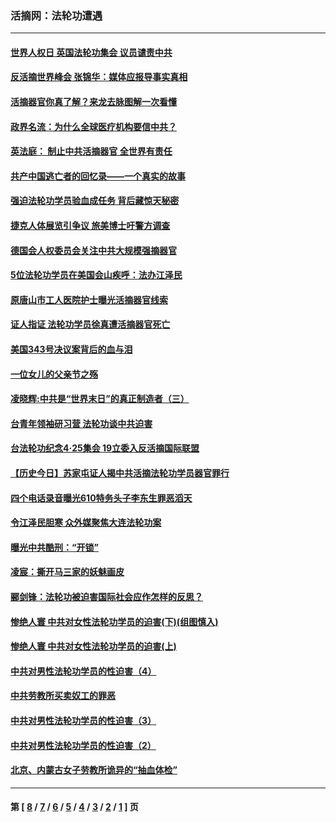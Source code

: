 ### 活摘网：法轮功遭遇
---
#### [世界人权日 英国法轮功集会 议员谴责中共](../../pages/nf5881/n13431763.md?12210430) 
#### [反活摘世界峰会 张锦华：媒体应报导事实真相](../../pages/nf5881/n13278502.md?12210430) 
#### [活摘器官你真了解？来龙去脉图解一次看懂](../../pages/nf5881/n13013820.md?12210430) 
#### [政界名流：为什么全球医疗机构要信中共？](../../pages/nf5881/n11945479.md?12210430) 
#### [英法庭： 制止中共活摘器官 全世界有责任](../../pages/nf5881/n11330691.md?12210430) 
#### [共产中国逃亡者的回忆录——一个真实的故事](../../pages/nf5881/n10918649.md?12210430) 
#### [强迫法轮功学员验血成任务 背后藏惊天秘密](../../pages/nf5881/n4252384.md?12210430) 
#### [捷克人体展览引争议 旅美博士吁警方调查](../../pages/nf5881/n9429187.md?12210430) 
#### [德国会人权委员会关注中共大规模强摘器官](../../pages/nf5881/n8418950.md?12210430) 
#### [5位法轮功学员在美国会山疾呼：法办江泽民](../../pages/nf5881/n8101519.md?12210430) 
#### [原唐山市工人医院护士曝光活摘器官线索](../../pages/nf5881/n8076384.md?12210430) 
#### [证人指证 法轮功学员徐真遭活摘器官死亡](../../pages/nf5881/n8042467.md?12210430) 
#### [美国343号决议案背后的血与泪](../../pages/nf5881/n8020684.md?12210430) 
#### [一位女儿的父亲节之殇](../../pages/nf5881/n8014122.md?12210430) 
#### [凌晓辉:中共是“世界末日”的真正制造者（三）](../../pages/nf5881/n4210333.md?12210430) 
#### [台青年领袖研习营 法轮功谈中共迫害](../../pages/nf5881/n4141857.md?12210430) 
#### [台法轮功纪念4‧25集会 19立委入反活摘国际联盟](../../pages/nf5881/n4141821.md?12210430) 
#### [【历史今日】苏家屯证人揭中共活摘法轮功学员器官罪行](../../pages/nf5881/n4135912.md?12210430) 
#### [四个电话录音曝光610特务头子李东生罪恶滔天](../../pages/nf5881/n4040060.md?12210430) 
#### [令江泽民胆寒 众外媒聚焦大连法轮功案](../../pages/nf5881/n3932671.md?12210430) 
#### [曝光中共酷刑：“开锁”](../../pages/nf5881/n3889373.md?12210430) 
#### [凌宸：撕开马三家的妖魅画皮](../../pages/nf5881/n3849369.md?12210430) 
#### [郦剑锋：法轮功被迫害国际社会应作怎样的反思？](../../pages/nf5881/n3824560.md?12210430) 
#### [惨绝人寰 中共对女性法轮功学员的迫害(下)(组图慎入)](../../pages/nf5881/n3816285.md?12210430) 
#### [惨绝人寰 中共对女性法轮功学员的迫害(上)](../../pages/nf5881/n3815374.md?12210430) 
#### [中共对男性法轮功学员的性迫害（4）](../../pages/nf5881/n3769144.md?12210430) 
#### [中共劳教所买卖奴工的罪恶](../../pages/nf5881/n3769378.md?12210430) 
#### [中共对男性法轮功学员的性迫害（3）](../../pages/nf5881/n3768231.md?12210430) 
#### [中共对男性法轮功学员的性迫害（2）](../../pages/nf5881/n3767211.md?12210430) 
#### [北京、内蒙古女子劳教所诡异的“抽血体检”](../../pages/nf5881/n3753158.md?12210430) 

---
#### 第 [ [8](./8.md?12210430) / [7](./7.md?12210430) / [6](./6.md?12210430) / [5](./5.md?12210430) / [4](./4.md?12210430) / [3](./3.md?12210430) / [2](./2.md?12210430) / [1](./1.md?12210430) ] 页
